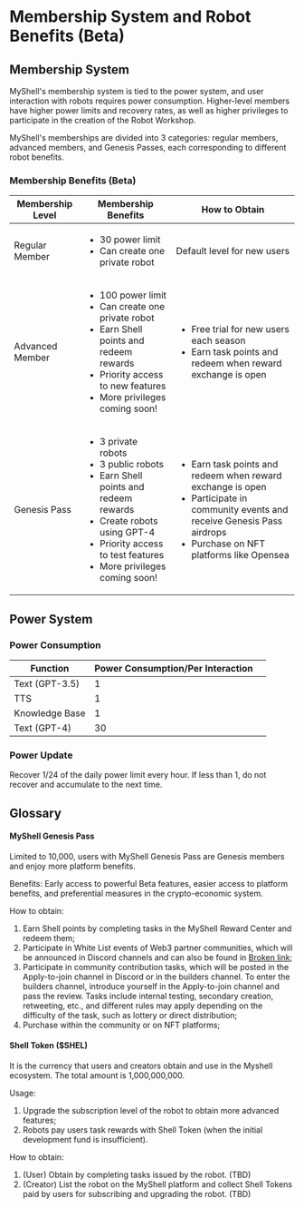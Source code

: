 # Membership System and Robot Benefits (Beta)

## Membership System

MyShell's membership system is tied to the power system, and user interaction with robots requires power consumption. Higher-level members have higher power limits and recovery rates, as well as higher privileges to participate in the creation of the Robot Workshop.

MyShell's memberships are divided into 3 categories: regular members, advanced members, and Genesis Passes, each corresponding to different robot benefits.

### Membership Benefits (Beta)

| Membership Level | Membership Benefits                                                                                                                       | How to Obtain                                                                                      |
| -------------- | ------------------------------------------------------------------------------------------------------------------------------ | ----------------------------------------------------------------------------------------------- |
| Regular Member | <ul><li>30 power limit</li><li>Can create one private robot</li></ul>                                                                    | Default level for new users                                                                            |
| Advanced Member | <ul><li>100 power limit</li><li>Can create one private robot</li><li>Earn Shell points and redeem rewards</li><li>Priority access to new features</li><li>More privileges coming soon!</li></ul> | <ul><li>Free trial for new users each season</li><li>Earn task points and redeem when reward exchange is open</li></ul>                                |
| Genesis Pass | <ul><li>3 private robots</li><li>3 public robots</li><li>Earn Shell points and redeem rewards</li><li>Create robots using GPT-4</li><li>Priority access to test features</li><li>More privileges coming soon!</li></ul> | <ul><li>Earn task points and redeem when reward exchange is open</li><li>Participate in community events and receive Genesis Pass airdrops</li><li>Purchase on NFT platforms like Opensea</li></ul> |

## Power System

### Power Consumption

<table><thead><tr><th>Function</th><th>Power Consumption/Per Interaction</th><th data-hidden></th></tr></thead><tbody><tr><td>Text (GPT-3.5)</td><td>1</td><td></td></tr><tr><td>TTS</td><td>1</td><td></td></tr><tr><td>Knowledge Base</td><td>1</td><td></td></tr><tr><td>Text (GPT-4)</td><td>30</td><td></td></tr></tbody></table>

### Power Update

Recover 1/24 of the daily power limit every hour. If less than 1, do not recover and accumulate to the next time.

## Glossary

#### MyShell Genesis Pass

Limited to 10,000, users with MyShell Genesis Pass are Genesis members and enjoy more platform benefits.

Benefits: Early access to powerful Beta features, easier access to platform benefits, and preferential measures in the crypto-economic system.

How to obtain:

1. Earn Shell points by completing tasks in the MyShell Reward Center and redeem them;
2. Participate in White List events of Web3 partner communities, which will be announced in Discord channels and can also be found in [Broken link](broken-reference "mention");
3. Participate in community contribution tasks, which will be posted in the Apply-to-join channel in Discord or in the builders channel. To enter the builders channel, introduce yourself in the Apply-to-join channel and pass the review. Tasks include internal testing, secondary creation, retweeting, etc., and different rules may apply depending on the difficulty of the task, such as lottery or direct distribution;
4. Purchase within the community or on NFT platforms;

#### Shell Token ($SHEL)

It is the currency that users and creators obtain and use in the Myshell ecosystem. The total amount is 1,000,000,000.

Usage:

1. Upgrade the subscription level of the robot to obtain more advanced features;
2. Robots pay users task rewards with Shell Token (when the initial development fund is insufficient).

How to obtain:

1. (User) Obtain by completing tasks issued by the robot. (TBD)
2. (Creator) List the robot on the MyShell platform and collect Shell Tokens paid by users for subscribing and upgrading the robot. (TBD)